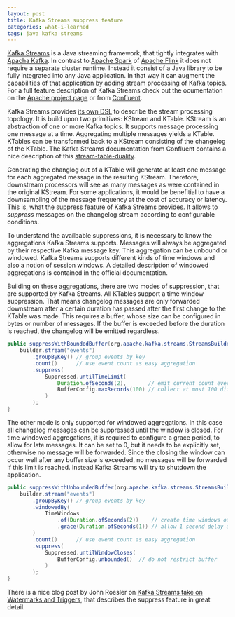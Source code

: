 ```yaml
---
layout: post
title: Kafka Streams suppress feature
categories: what-i-learned
tags: java kafka streams
---
```

[Kafka Streams](https://kafka.apache.org/documentation/streams/) is a Java streaming framework, that tightly integrates with [Apacha Kafka](https://kafka.apache.org/). In contrast to [Apache Spark](https://spark.apache.org/) of [Apache Flink](https://flink.apache.org/) it does not require a separate cluster runtime. Instead it consist of a Java library to be fully integrated into any Java application. In that way it can augment the capabilities of that application by adding stream processing of Kafka topics. For a full feature description of Kafka Streams check out the ocumentation on the [Apache project page](https://kafka.apache.org/documentation/streams/) or from [Confluent](https://docs.confluent.io/current/streams/index.html).

Kafka Streams provides [its own DSL](https://kafka.apache.org/24/documentation/streams/developer-guide/dsl-api.html) to describe the stream processing topology. It is build upon two primitives: KStream and KTable. KStream is an abstraction of one or more Kafka topics. It supports message processing one message at a time. Aggregating multiple messages yields a KTable. KTables can be transformed back to a KStream consisting of the changelog of the KTable. The Kafka Streams documentation from Confluent contains a nice description of this [stream-table-duality](https://docs.confluent.io/current/streams/concepts.html#duality-of-streams-and-tables).

Generating the changlog out of a KTable will generate at least one message for each aggregated message in the resulting KStream. Therefore, downstream processors will see as many messages as were contained in the original KStream. For some applications, it would be benefitial to have a downsampling of the message frequency at the cost of accuracy or latency. This is, what the suppress feature of Kafka Streams provides. It allows to _suppress_ messages on the changelog stream according to configurable conditions.

To understand the availbable suppressions, it is necessary to know the aggregations Kafka Streams supports. Messages will always be aggregated by their respective Kafka message key. This aggregation can be unbound or windowed. Kafka Streams supports different kinds of time windows and also a notion of session windows. A detailed description of windowed aggregations is contained in the official documentation.

Building on these aggregations, there are two modes of suppression, that are supported by Kafka Streams. All KTables support a time window suppression. That means changelog messages are only forwarded downstream after a certain duration has passed after the first change to the KTable was made. This requires a buffer, whose size can be configured in bytes or number of messages. If the buffer is exceeded before the duration is reached, the changelog will be emitted regardless.

```java
public suppressWithBoundedBuffer(org.apache.kafka.streams.StreamsBuilder builder) {
    builder.stream("events")
        .groupByKey() // group events by key
        .count()      // use event count as easy aggregation
        .suppress(
            Suppressed.untilTimeLimit(
                Duration.ofSeconds(2),       // emit current count every 2 seconds
                BufferConfig.maxRecords(100) // collect at most 100 different keys
            )
        );
}
```

The other mode is only supported for windowed aggregations. In this case all changelog messages can be suppressed until the window is closed. For time windowed aggregations, it is required to configure a grace period, to allow for late messages. It can be set to 0, but it needs to be explicitly set, otherwise no message will be forwarded. Since the closing the window can occur well after any buffer size is exceeded, no messages will be forwarded if this limit is reached. Instead Kafka Streams will try to shutdown the application.

```java
public suppressWithUnboundedBuffer(org.apache.kafka.streams.StreamsBuilder builder) {
    builder.stream("events")
        .groupByKey() // group events by key
        .windowedBy(
            TimeWindows
                .of(Duration.ofSeconds(2))    // create time windows of 2 seconds
                .grace(Duration.ofSeconds(1)) // allow 1 second delay after close
        )
        .count()      // use event count as easy aggregation
        .suppress(
            Suppressed.untilWindowCloses(
                BufferConfig.unbounded()  // do not restrict buffer
            )
        );
}
```

There is a nice blog post by John Roesler on [Kafka Streams take on Watermarks and Triggers](https://www.confluent.io/blog/kafka-streams-take-on-watermarks-and-triggers/), that describes the suppress feature in great detail.
